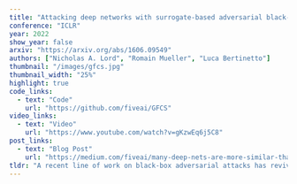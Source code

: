 ```yaml
---
title: "Attacking deep networks with surrogate-based adversarial black-box methods is easy"
conference: "ICLR"
year: 2022
show_year: false
arxiv: "https://arxiv.org/abs/1606.09549"
authors: ["Nicholas A. Lord", "Romain Mueller", "Luca Bertinetto"]
thumbnail: "/images/gfcs.jpg"
thumbnail_width: "25%"
highlight: true
code_links:
  - text: "Code"
    url: "https://github.com/fiveai/GFCS"
video_links:
  - text: "Video"
    url: "https://www.youtube.com/watch?v=gKzwEq6j5C8"
post_links:
  - text: "Blog Post"
    url: "https://medium.com/fiveai/many-deep-nets-are-more-similar-than-you-might-think-34e9bc3c6a2e"
tldr: "A recent line of work on black-box adversarial attacks has revived the use of transfer from surrogate models by integrating it into query-based search. However, we find that existing approaches of this type underperform their potential, and can be overly complicated besides. Here, we provide a short and simple algorithm which achieves state-of-the-art results through a search which uses the surrogate network's class-score gradients, with no need for other priors or heuristics. The guiding assumption of the algorithm is that the studied networks are in a fundamental sense learning similar functions, and that a transfer attack from one to the other should thus be fairly 'easy'. This assumption is validated by the extremely low query counts and failure rates achieved: e.g. an untargeted attack on a VGG-16 ImageNet network using a ResNet-152 as the surrogate yields a median query count of 6 at a success rate of 99.9%."
---
```

